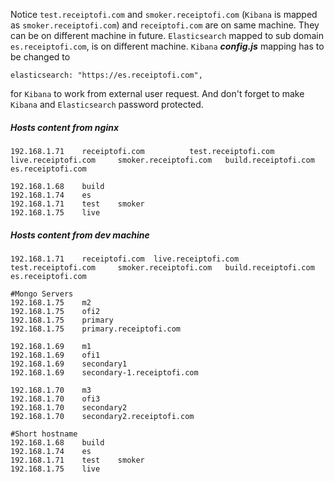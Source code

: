 Notice `test.receiptofi.com` and `smoker.receiptofi.com` (`Kibana` is mapped as `smoker.receiptofi.com`) and `receiptofi.com` are on same machine. They can be on different machine in future. `Elasticsearch` mapped to sub domain `es.receiptofi.com`, is on different machine. `Kibana` ***config.js*** mapping has to be changed to

    elasticsearch: "https://es.receiptofi.com",

for `Kibana` to work from external user request. And don't forget to make `Kibana` and `Elasticsearch` password protected.

##### Hosts content from nginx    
    192.168.1.71    receiptofi.com          test.receiptofi.com     live.receiptofi.com     smoker.receiptofi.com   build.receiptofi.com    es.receiptofi.com

    192.168.1.68    build
    192.168.1.74    es
    192.168.1.71    test    smoker
    192.168.1.75    live

##### Hosts content from dev machine
    192.168.1.71    receiptofi.com  live.receiptofi.com     test.receiptofi.com     smoker.receiptofi.com   build.receiptofi.com    es.receiptofi.com

    #Mongo Servers
    192.168.1.75    m2
    192.168.1.75    ofi2
    192.168.1.75    primary
    192.168.1.75    primary.receiptofi.com
    
    192.168.1.69    m1
    192.168.1.69    ofi1
    192.168.1.69    secondary1
    192.168.1.69    secondary-1.receiptofi.com
    
    192.168.1.70    m3
    192.168.1.70    ofi3
    192.168.1.70    secondary2
    192.168.1.70    secondary2.receiptofi.com
    
    #Short hostname
    192.168.1.68    build
    192.168.1.74    es
    192.168.1.71    test    smoker
    192.168.1.75    live

